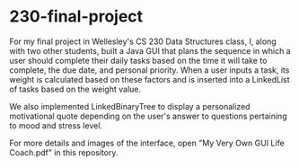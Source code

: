 # 230-final-project

For my final project in Wellesley's CS 230 Data Structures class, I, along with two other students, built a Java GUI that plans the sequence in which a user should complete their daily tasks based on the time it will take to complete, the due date, and personal priority. When a user inputs a task, its weight is calculated based on these factors and is inserted into a LinkedList of tasks based on the weight value.

We also implemented LinkedBinaryTree to display a personalized motivational quote depending on the user's answer to questions pertaining to mood and stress level. 

For more details and images of the interface, open "My Very Own GUI Life Coach.pdf" in this repository.
